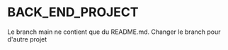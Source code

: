# BACK_END_PROJECT
Le branch main ne contient que du README.md. Changer le branch pour d'autre projet
